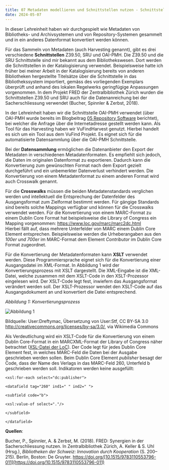 ```yaml
---
title: 07 Metadaten modellieren und Schnittstellen nutzen - Schnittstellen
date: 2024-05-07
---
```


In dieser Lehreinheit haben wir durchgespielt wie Metadaten von Bibliotheks- und Archivsystemen und von Repository-Systemen gesammelt und in ein anderes Datenformat konvertiert werden können. 

Für das Sammeln von Metadaten (auch Harvesting genannt), gibt es drei verschiedene **Schnittstellen** Z39.50, SRU und OAI-PMH. Die Z39.50 und die SRU Schnittstelle sind mir bekannt aus dem Bibliothekswesen. Dort werden die Schnittstellen in der Katalogisierung verwendet. Beispielsweise hatte ich früher bei meiner Arbeit in der Katalogisierung bereits von anderen Bibliotheken hergestellte Titelsätze über die Schnittstelle in das Bibliothekssystem importiert, gemäss des vorliegenden Exemplars überprüft und anhand des lokalen Regelwerks geringfügige Anpassungen vorgenommen. In dem Projekt FRED der Zentralbibliothek Zürich wurden die Schnittstellen Z39.50 und SRU auch für die Datenanreichung bei der Sacherschliessung verwendet (Bucher, Spinnler & Zerbst, 2018).   

In der Lehreinheit haben wir die Schnittstelle OAI-PMH verwendet (über OAI-PMH wurde bereits im Blogbeitrag [05 Repository Software](https://martinahediger.github.io/bain_lerntagebuch/2024/04/20/tag5.html#:~:text=Das%20zweite%20Protokoll%20ist%20das%20Open%20Archives%20Initiative%20Protocol%20for%20Metadata%20Harvesting%20(OAI%2DPMH)) berichtet), bei welcher die Anfrage über die Internetadresse gestellt werden kann. Als Tool für das Harvesting haben wir VuFindHarvest genutzt. Hierbei handelt es sich um ein Tool aus dem VuFind Projekt. Es eignet sich für die automatisierte Datensammlung über die OAI-PMH Schnittstelle. 

Bei der **Datensammlung** ermöglichen die Datenanbieter den Export der Metadaten in verschiedenen Metadatenformaten. Es empfiehlt sich jedoch, die Daten im originalen Datenformat zu exportieren. Dadurch kann die Konvertierung zum gewünschten Format nach dem Export gezielt durchgeführt und ein unbemerkter Datenverlust verhindert werden. Die Konvertierung von einem Metadatenformat zu einem anderen Format wird auch Crosswalk genannt. 

Für die **Crosswalks** müssen die beiden Metadatenstandards verglichen werden und intellektuell die Entsprechung der Datenfelder des Ausgangsformat zum Zielformat bestimmt werden. Für gängige Standards sind bereits solche Mappings verfügbar und können für die Crosswalks verwendet werden. Für die Konvertierung von einem MARC-Format zu einem Dublin Core Format hat beispielsweise die Library of Congress ein Mapping vorgenommen: https://www.loc.gov/marc/marc2dc.html  
Hierbei fällt auf, dass mehrere Unterfelder von MARC einem Dublin Core Element entsprechen. Beispielsweise werden die Urheberangaben aus den *100er und 700er* im MARC-Format dem Element *Contributor* im Dublin Core Format zugeordnet. 

Für die Konvertierung der Metadatenformaten kann **XSLT** verwendet werden. Diese Programmiersprache eignet sich für die Konvertierung einer Ausgangsdatei im XML-Format. In Abbildung 1 wird der Konvertierungsprozess mit XSLT dargestellt. Die XML-Eingabe ist die XML-Datei, welche zusammen mit dem XSLT-Code in den XSLT-Prozessor eingelesen wird. Der XSLT-Code legt fest, inwiefern das Ausgangsformat verändert werden soll. Der XSLT-Prozessor wendet den XSLT-Code auf das Ausgangsdokument an und konvertiert die Datei entsprechend.

*Abbildung 1: Konvertierungsprozess*

![Abbildung 1](https://upload.wikimedia.org/wikipedia/commons/6/63/TempDeXslt015.svg)

Bildquelle: User:Dreftymac, Übersetzung von User:Stf, CC BY-SA 3.0 <http://creativecommons.org/licenses/by-sa/3.0/>, via Wikimedia Commons

Als Verdeutlichung wird ein XSLT-Code für die Konvertierung von einem Dublin Core-Format in ein MARCXML-Format der Library of Congress näher betrachtet ([XSL-Datei der LoC](https://www.loc.gov/standards/marcxml/xslt/DC2MARC21slim.xsl)). Der Code legt für jedes Dublin Core Element fest, in welches MARC-Feld die Daten bei der Ausgabe geschrieben werden sollen. Beim Dublin Core Element *publisher* besagt der Code, dass der Name des Verlags in das MARC-Feld 260, Unterfeld b geschrieben werden soll. Indikatoren werden keine ausgefüllt: 

```
<xsl:for-each select="dc:publisher">

<datafield tag="260" ind1=" " ind2=" ">

<subfield code="b">

<xsl:value-of select="."/>

</subfield>

</datafield>
```

**Quellen**:

Bucher, P., Spinnler, A. & Zerbst, M. (2018). FRED: Synergien in der Sacherschliessung nutzen. In Zentralbibliothek Zürich, A. Keller & S. Uhl (Hrsg.), _Bibliotheken der Schweiz: Innovation durch Kooperation_ (S. 200–215). Berlin, Boston: De Gruyter. https://doi.org/[10.1515/9783110553796-011](https://doi.org/10.1515/9783110553796-011)
